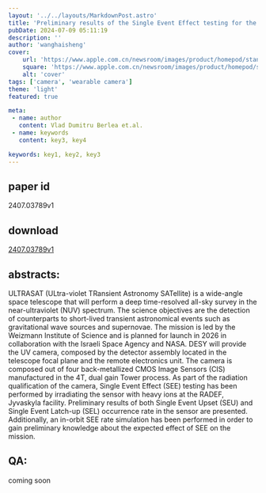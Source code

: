 ```yaml
---
layout: '../../layouts/MarkdownPost.astro'
title: 'Preliminary results of the Single Event Effect testing for the ULTRASAT sensors'
pubDate: 2024-07-09 05:11:19
description: ''
author: 'wanghaisheng'
cover:
    url: 'https://www.apple.com.cn/newsroom/images/product/homepod/standard/Apple-HomePod-hero-230118_big.jpg.large_2x.jpg'
    square: 'https://www.apple.com.cn/newsroom/images/product/homepod/standard/Apple-HomePod-hero-230118_big.jpg.large_2x.jpg'
    alt: 'cover'
tags: ['camera', 'wearable camera'] 
theme: 'light'
featured: true

meta:
 - name: author
   content: Vlad Dumitru Berlea et.al.
 - name: keywords
   content: key3, key4

keywords: key1, key2, key3
---
```


## paper id
2407.03789v1
## download
[2407.03789v1](http://arxiv.org/abs/2407.03789v1)
## abstracts:
ULTRASAT (ULtra-violet TRansient Astronomy SATellite) is a wide-angle space telescope that will perform a deep time-resolved all-sky survey in the near-ultraviolet (NUV) spectrum. The science objectives are the detection of counterparts to short-lived transient astronomical events such as gravitational wave sources and supernovae. The mission is led by the Weizmann Institute of Science and is planned for launch in 2026 in collaboration with the Israeli Space Agency and NASA. DESY will provide the UV camera, composed by the detector assembly located in the telescope focal plane and the remote electronics unit. The camera is composed out of four back-metallized CMOS Image Sensors (CIS) manufactured in the 4T, dual gain Tower process. As part of the radiation qualification of the camera, Single Event Effect (SEE) testing has been performed by irradiating the sensor with heavy ions at the RADEF, Jyvaskyla facility. Preliminary results of both Single Event Upset (SEU) and Single Event Latch-up (SEL) occurrence rate in the sensor are presented. Additionally, an in-orbit SEE rate simulation has been performed in order to gain preliminary knowledge about the expected effect of SEE on the mission.
## QA:
coming soon
